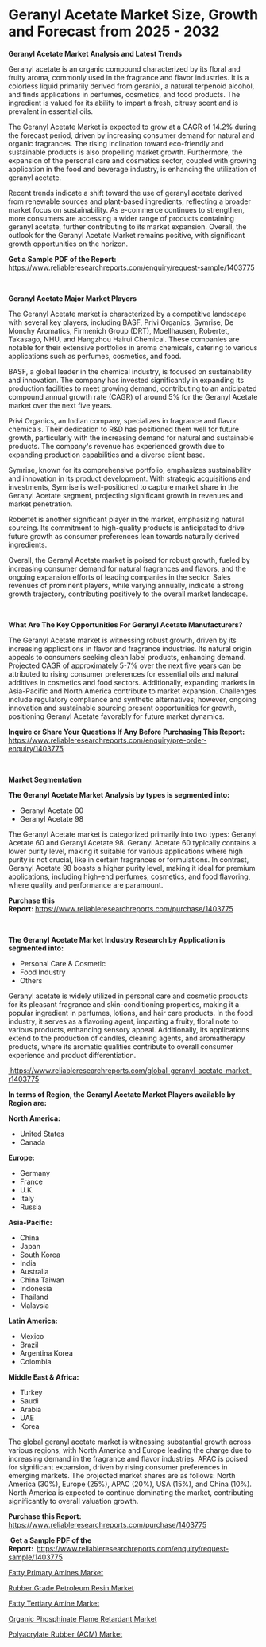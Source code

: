 <p><h1>Geranyl Acetate Market Size, Growth and Forecast from 2025 - 2032</h1></p><p><strong>Geranyl Acetate Market Analysis and Latest Trends</strong></p>
<p><p>Geranyl acetate is an organic compound characterized by its floral and fruity aroma, commonly used in the fragrance and flavor industries. It is a colorless liquid primarily derived from geraniol, a natural terpenoid alcohol, and finds applications in perfumes, cosmetics, and food products. The ingredient is valued for its ability to impart a fresh, citrusy scent and is prevalent in essential oils.</p><p>The Geranyl Acetate Market is expected to grow at a CAGR of 14.2% during the forecast period, driven by increasing consumer demand for natural and organic fragrances. The rising inclination toward eco-friendly and sustainable products is also propelling market growth. Furthermore, the expansion of the personal care and cosmetics sector, coupled with growing application in the food and beverage industry, is enhancing the utilization of geranyl acetate.</p><p>Recent trends indicate a shift toward the use of geranyl acetate derived from renewable sources and plant-based ingredients, reflecting a broader market focus on sustainability. As e-commerce continues to strengthen, more consumers are accessing a wider range of products containing geranyl acetate, further contributing to its market expansion. Overall, the outlook for the Geranyl Acetate Market remains positive, with significant growth opportunities on the horizon.</p></p>
<p><strong>Get a Sample PDF of the Report:&nbsp;</strong> <a href="https://www.reliableresearchreports.com/enquiry/request-sample/1403775?utm_campaign=10&utm_medium=2&utm_source=Github&utm_content=ia&utm_term=13012025&utm_id=geranyl-acetate">https://www.reliableresearchreports.com/enquiry/request-sample/1403775</a></p>
<p>&nbsp;</p>
<p><strong>Geranyl Acetate Major Market Players</strong></p>
<p><p>The Geranyl Acetate market is characterized by a competitive landscape with several key players, including BASF, Privi Organics, Symrise, De Monchy Aromatics, Firmenich Group (DRT), Moellhausen, Robertet, Takasago, NHU, and Hangzhou Hairui Chemical. These companies are notable for their extensive portfolios in aroma chemicals, catering to various applications such as perfumes, cosmetics, and food.</p><p>BASF, a global leader in the chemical industry, is focused on sustainability and innovation. The company has invested significantly in expanding its production facilities to meet growing demand, contributing to an anticipated compound annual growth rate (CAGR) of around 5% for the Geranyl Acetate market over the next five years.</p><p>Privi Organics, an Indian company, specializes in fragrance and flavor chemicals. Their dedication to R&D has positioned them well for future growth, particularly with the increasing demand for natural and sustainable products. The company's revenue has experienced growth due to expanding production capabilities and a diverse client base.</p><p>Symrise, known for its comprehensive portfolio, emphasizes sustainability and innovation in its product development. With strategic acquisitions and investments, Symrise is well-positioned to capture market share in the Geranyl Acetate segment, projecting significant growth in revenues and market penetration.</p><p>Robertet is another significant player in the market, emphasizing natural sourcing. Its commitment to high-quality products is anticipated to drive future growth as consumer preferences lean towards naturally derived ingredients. </p><p>Overall, the Geranyl Acetate market is poised for robust growth, fueled by increasing consumer demand for natural fragrances and flavors, and the ongoing expansion efforts of leading companies in the sector. Sales revenues of prominent players, while varying annually, indicate a strong growth trajectory, contributing positively to the overall market landscape.</p></p>
<p>&nbsp;</p>
<p><strong>What Are The Key Opportunities For Geranyl Acetate Manufacturers?</strong></p>
<p><p>The Geranyl Acetate market is witnessing robust growth, driven by its increasing applications in flavor and fragrance industries. Its natural origin appeals to consumers seeking clean label products, enhancing demand. Projected CAGR of approximately 5-7% over the next five years can be attributed to rising consumer preferences for essential oils and natural additives in cosmetics and food sectors. Additionally, expanding markets in Asia-Pacific and North America contribute to market expansion. Challenges include regulatory compliance and synthetic alternatives; however, ongoing innovation and sustainable sourcing present opportunities for growth, positioning Geranyl Acetate favorably for future market dynamics.</p></p>
<p><strong>Inquire or Share Your Questions If Any Before Purchasing This Report:</strong> <a href="https://www.reliableresearchreports.com/enquiry/pre-order-enquiry/1403775?utm_campaign=10&utm_medium=2&utm_source=Github&utm_content=ia&utm_term=13012025&utm_id=geranyl-acetate">https://www.reliableresearchreports.com/enquiry/pre-order-enquiry/1403775</a></p>
<p>&nbsp;</p>
<p><strong>Market Segmentation</strong></p>
<p><strong>The Geranyl Acetate Market Analysis by types is segmented into:</strong></p>
<p><ul><li>Geranyl Acetate 60</li><li>Geranyl Acetate 98</li></ul></p>
<p><p>The Geranyl Acetate market is categorized primarily into two types: Geranyl Acetate 60 and Geranyl Acetate 98. Geranyl Acetate 60 typically contains a lower purity level, making it suitable for various applications where high purity is not crucial, like in certain fragrances or formulations. In contrast, Geranyl Acetate 98 boasts a higher purity level, making it ideal for premium applications, including high-end perfumes, cosmetics, and food flavoring, where quality and performance are paramount.</p></p>
<p><strong>Purchase this Report:&nbsp;</strong><a href="https://www.reliableresearchreports.com/purchase/1403775?utm_campaign=10&utm_medium=2&utm_source=Github&utm_content=ia&utm_term=13012025&utm_id=geranyl-acetate">https://www.reliableresearchreports.com/purchase/1403775</a></p>
<p>&nbsp;</p>
<p><strong>The Geranyl Acetate Market Industry Research by Application is segmented into:</strong></p>
<p><ul><li>Personal Care & Cosmetic</li><li>Food Industry</li><li>Others</li></ul></p>
<p><p>Geranyl acetate is widely utilized in personal care and cosmetic products for its pleasant fragrance and skin-conditioning properties, making it a popular ingredient in perfumes, lotions, and hair care products. In the food industry, it serves as a flavoring agent, imparting a fruity, floral note to various products, enhancing sensory appeal. Additionally, its applications extend to the production of candles, cleaning agents, and aromatherapy products, where its aromatic qualities contribute to overall consumer experience and product differentiation.</p></p>
<p><a href="https://www.reliableresearchreports.com/global-geranyl-acetate-market-r1403775?utm_campaign=10&utm_medium=2&utm_source=Github&utm_content=ia&utm_term=13012025&utm_id=geranyl-acetate">&nbsp;https://www.reliableresearchreports.com/global-geranyl-acetate-market-r1403775</a></p>
<p><strong>In terms of Region, the Geranyl Acetate Market Players available by Region are:</strong></p>
<p>
    <p> <strong> North America: </strong>
        <ul>
            <li>United States</li>
            <li>Canada</li>
        </ul>
        </p> 
    <p> <strong> Europe: </strong>
        <ul>
            <li>Germany</li>
            <li>France</li>
            <li>U.K.</li>
            <li>Italy</li>
            <li>Russia</li>
        </ul>
        </p> 
    <p> <strong> Asia-Pacific: </strong>
        <ul>
            <li>China</li>
            <li>Japan</li>
            <li>South Korea</li>
            <li>India</li>
            <li>Australia</li>
            <li>China Taiwan</li>
            <li>Indonesia</li>
            <li>Thailand</li>
            <li>Malaysia</li>
        </ul>
        </p> 
    <p> <strong> Latin America: </strong>
        <ul>
            <li>Mexico</li>
            <li>Brazil</li>
            <li>Argentina Korea</li>
            <li>Colombia</li>
        </ul>
        </p> 
    <p> <strong> Middle East & Africa: </strong>
        <ul>
            <li>Turkey</li>
            <li>Saudi</li>
            <li>Arabia</li>
            <li>UAE</li>
            <li>Korea</li>
        </ul>
    </p>
    </p>
<p><p>The global geranyl acetate market is witnessing substantial growth across various regions, with North America and Europe leading the charge due to increasing demand in the fragrance and flavor industries. APAC is poised for significant expansion, driven by rising consumer preferences in emerging markets. The projected market shares are as follows: North America (30%), Europe (25%), APAC (20%), USA (15%), and China (10%). North America is expected to continue dominating the market, contributing significantly to overall valuation growth.</p></p>
<p><strong>Purchase this Report: </strong><a href="https://www.reliableresearchreports.com/purchase/1403775?utm_campaign=10&utm_medium=2&utm_source=Github&utm_content=ia&utm_term=13012025&utm_id=geranyl-acetate">https://www.reliableresearchreports.com/purchase/1403775</a></p>
<p>&nbsp;<strong>Get a Sample PDF of the Report:&nbsp;&nbsp;</strong><a href="https://www.reliableresearchreports.com/enquiry/request-sample/1403775?utm_campaign=10&utm_medium=2&utm_source=Github&utm_content=ia&utm_term=13012025&utm_id=geranyl-acetate">https://www.reliableresearchreports.com/enquiry/request-sample/1403775</a></p>
<p><strong></strong></p>
<p><p><a href="https://github.com/leopardmicheal7019/Market-Research-Report-List-1/blob/main/fatty-primary-amines-market.md?utm_campaign=10&utm_medium=2&utm_source=Github&utm_content=ia&utm_term=13012025&utm_id=geranyl-acetate">Fatty Primary Amines Market</a></p><p><a href="https://github.com/JubayerMia832/Market-Research-Report-List-1/blob/main/rubber-grade-petroleum-resin-market.md?utm_campaign=10&utm_medium=2&utm_source=Github&utm_content=ia&utm_term=13012025&utm_id=geranyl-acetate">Rubber Grade Petroleum Resin Market</a></p><p><a href="https://github.com/domoniqueluoma76/Market-Research-Report-List-1/blob/main/fatty-tertiary-amine-market.md?utm_campaign=10&utm_medium=2&utm_source=Github&utm_content=ia&utm_term=13012025&utm_id=geranyl-acetate">Fatty Tertiary Amine Market</a></p><p><a href="https://github.com/millionkaryn68/Market-Research-Report-List-1/blob/main/organic-phosphinate-flame-retardant-market.md?utm_campaign=10&utm_medium=2&utm_source=Github&utm_content=ia&utm_term=13012025&utm_id=geranyl-acetate">Organic Phosphinate Flame Retardant Market</a></p><p><a href="https://github.com/ygfu6u/Market-Research-Report-List-1/blob/main/polyacrylate-rubber-acm-market.md?utm_campaign=10&utm_medium=2&utm_source=Github&utm_content=ia&utm_term=13012025&utm_id=geranyl-acetate">Polyacrylate Rubber (ACM) Market</a></p></p>